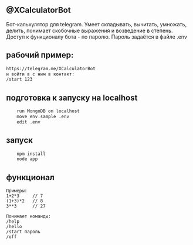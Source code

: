 ## @XCalculatorBot 
Бот-калькулятор для telegram. Умеет складывать, вычитать, умножать, делить, понимает скобочные выражения и возведение в степень. Доступ к функционалу бота - по паролю. Пароль задаётся в файле .env

## рабочий пример:
```bash
https://telegram.me/XCalculatorBot
и войти в с ним в контакт:
/start 123
```

## подготовка к запуску на localhost
```bash
    run MongoDB on localhost
    move env.sample .env
    edit .env
```
## запуск
```bash
    npm install
    node app
```
## функционал
```
Примеры:
1+2*3     // 7
(1+3)*2   // 8
3**3      // 27

Понимает команды:
/help
/hello
/start пароль
/off
```